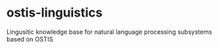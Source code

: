 # ostis-linguistics
Lingusitic knowledge base for natural language processing subsystems based on OSTIS

